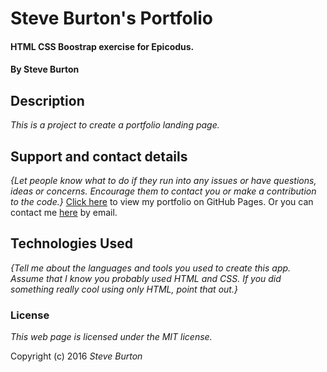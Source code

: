 # Steve Burton's Portfolio

#### HTML CSS Boostrap exercise for Epicodus.

#### By Steve Burton

## Description

_This is a project to create a portfolio landing page._

## Support and contact details

_{Let people know what to do if they run into any issues or have questions, ideas or concerns.  Encourage them to contact you or make a contribution to the code.}_
[Click here](http://steve-burton.github.io/portfolio/) to view my portfolio on GitHub Pages.
Or you can contact me [here](mailto:stevevburton@gmail.com) by email.

## Technologies Used

_{Tell me about the languages and tools you used to create this app. Assume that I know you probably used HTML and CSS. If you did something really cool using only HTML, point that out.}_

### License

*This web page is licensed under the MIT license.*

Copyright (c) 2016 _Steve Burton_
